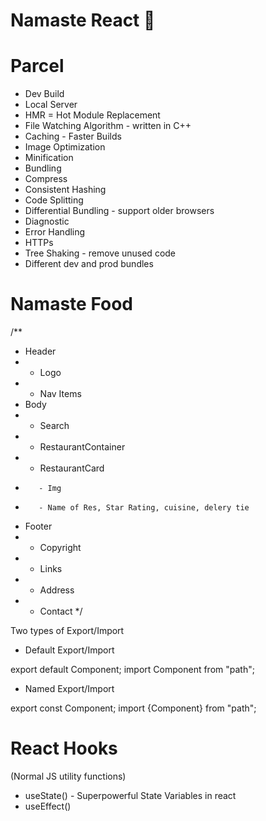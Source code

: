 # Namaste React 🚀

# Parcel

-   Dev Build
-   Local Server
-   HMR = Hot Module Replacement
-   File Watching Algorithm - written in C++
-   Caching - Faster Builds
-   Image Optimization
-   Minification
-   Bundling
-   Compress
-   Consistent Hashing
-   Code Splitting
-   Differential Bundling - support older browsers
-   Diagnostic
-   Error Handling
-   HTTPs
-   Tree Shaking - remove unused code
-   Different dev and prod bundles

# Namaste Food

/\*\*

-   Header
-   -   Logo
-   -   Nav Items
-   Body
-   -   Search
-   -   RestaurantContainer
-   -   RestaurantCard
-        - Img
-        - Name of Res, Star Rating, cuisine, delery tie
-   Footer
-   -   Copyright
-   -   Links
-   -   Address
-   -   Contact
        \*/

Two types of Export/Import

-   Default Export/Import

export default Component;
import Component from "path";

-   Named Export/Import

export const Component;
import {Component} from "path";

# React Hooks

(Normal JS utility functions)

-   useState() - Superpowerful State Variables in react
-   useEffect()
